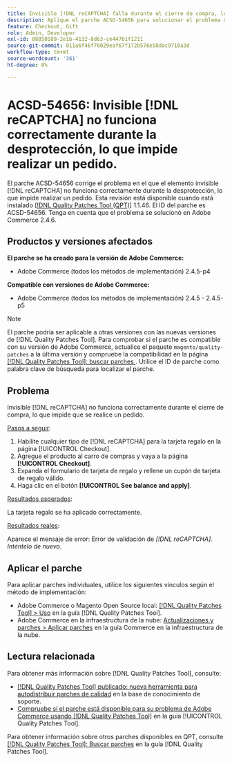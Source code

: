 ```yaml
---
title: Invisible [!DNL reCAPTCHA] falla durante el cierre de compra, lo que impide que se realice el pedido
description: Aplique el parche ACSD-54656 para solucionar el problema de Adobe Commerce donde invisible [!DNL reCAPTCHA] no funciona correctamente durante el cierre de compra, lo que impide realizar un pedido.
feature: Checkout, Gift
role: Admin, Developer
exl-id: 08850189-2e1b-4132-8d63-ce447b1f1211
source-git-commit: 011a6f46f76029eaf67f172b576e58dac9710a3d
workflow-type: tm+mt
source-wordcount: '361'
ht-degree: 0%

---
```


# ACSD-54656: Invisible [!DNL reCAPTCHA] no funciona correctamente durante la desprotección, lo que impide realizar un pedido.

El parche ACSD-54656 corrige el problema en el que el elemento invisible [!DNL reCAPTCHA] no funciona correctamente durante la desprotección, lo que impide realizar un pedido. Esta revisión está disponible cuando está instalado [[!DNL Quality Patches Tool (QPT)]](https://experienceleague.adobe.com/es/docs/commerce-operations/tools/quality-patches-tool/quality-patches-tool-to-self-serve-quality-patches) 1.1.46. El ID del parche es ACSD-54656. Tenga en cuenta que el problema se solucionó en Adobe Commerce 2.4.6.

## Productos y versiones afectados

**El parche se ha creado para la versión de Adobe Commerce:**

* Adobe Commerce (todos los métodos de implementación) 2.4.5-p4

**Compatible con versiones de Adobe Commerce:**

* Adobe Commerce (todos los métodos de implementación) 2.4.5 - 2.4.5-p5

>[!NOTE]
>
>El parche podría ser aplicable a otras versiones con las nuevas versiones de [!DNL Quality Patches Tool]. Para comprobar si el parche es compatible con su versión de Adobe Commerce, actualice el paquete `magento/quality-patches` a la última versión y compruebe la compatibilidad en la página [[!DNL Quality Patches Tool]: buscar parches ](https://experienceleague.adobe.com/tools/commerce-quality-patches/index.html?lang=es). Utilice el ID de parche como palabra clave de búsqueda para localizar el parche.

## Problema

Invisible [!DNL reCAPTCHA] no funciona correctamente durante el cierre de compra, lo que impide que se realice un pedido.

<u>Pasos a seguir</u>:

1. Habilite cualquier tipo de [!DNL reCAPTCHA] para la tarjeta regalo en la página [!UICONTROL Checkout].
1. Agregue el producto al carro de compras y vaya a la página **[!UICONTROL Checkout]**.
1. Expanda el formulario de tarjeta de regalo y rellene un cupón de tarjeta de regalo válido.
1. Haga clic en el botón **[!UICONTROL See balance and apply]**.

<u>Resultados esperados</u>:

La tarjeta regalo se ha aplicado correctamente.

<u>Resultados reales</u>:

Aparece el mensaje de error: Error de validación de *[!DNL reCAPTCHA]. Inténtelo de nuevo*.

## Aplicar el parche

Para aplicar parches individuales, utilice los siguientes vínculos según el método de implementación:

* Adobe Commerce o Magento Open Source local: [[!DNL Quality Patches Tool] > Uso](/help/tools/quality-patches-tool/usage.md) en la guía [!DNL Quality Patches Tool].
* Adobe Commerce en la infraestructura de la nube: [Actualizaciones y parches > Aplicar parches](https://experienceleague.adobe.com/docs/commerce-cloud-service/user-guide/develop/upgrade/apply-patches.html?lang=es) en la guía Commerce en la infraestructura de la nube.

## Lectura relacionada

Para obtener más información sobre [!DNL Quality Patches Tool], consulte:

* [[!DNL Quality Patches Tool] publicado: nueva herramienta para autodistribuir parches de calidad](https://experienceleague.adobe.com/es/docs/commerce-operations/tools/quality-patches-tool/quality-patches-tool-to-self-serve-quality-patches) en la base de conocimiento de soporte.
* [Compruebe si el parche está disponible para su problema de Adobe Commerce usando [!DNL Quality Patches Tool]](/help/tools/quality-patches-tool/patches-available-in-qpt/check-patch-for-magento-issue-with-magento-quality-patches.md) en la guía [!UICONTROL Quality Patches Tool].


Para obtener información sobre otros parches disponibles en QPT, consulte [[!DNL Quality Patches Tool]: Buscar parches](https://experienceleague.adobe.com/tools/commerce-quality-patches/index.html?lang=es) en la guía [!DNL Quality Patches Tool].
